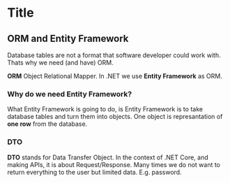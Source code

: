 # Title

## ORM and Entity Framework

Database tables are not a format that software developer could work with. Thats why we need (and have) ORM.

**ORM** Object Relational Mapper. In .NET we use **Entity Framework** as ORM.

### Why do we need Entity Framework?

What Entity Framework is going to do, is Entity Framework is to take database tables and turn them into objects. One object is represantation of **one row** from the database.

### DTO

**DTO** stands for Data Transfer Object. In the context of .NET Core, and making APIs, it is about Request/Response. Many times we do not want to return everything to the user but limited data. E.g. password.

